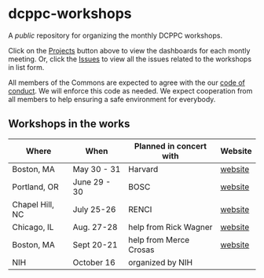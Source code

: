 # dcppc-workshops

A _public_ repository for organizing the monthly DCPPC workshops.

Click on the [Projects](https://github.com/dcppc/dcppc-workshops/projects) 
button above to view the dashboards for each montly meeting. 
Or, click the [Issues](https://github.com/dcppc/dcppc-workshops/issues) 
to view all the issues related to the workshops in list form. 

All members of the Commons are expected to agree with the our 
[code of conduct](https://github.com/dcppc/dcppc-workshops/blob/master/CODE_OF_CONDUCT.md). 
We will enforce this code as needed. We expect cooperation 
from all members to help ensuring a safe environment for everybody. 

## Workshops in the works 

| Where | When | Planned in concert with | Website | 
| --- | --- | --- | --- |
| Boston, MA |May 30 - 31 | Harvard | [website](http://nih-data-commons.us/2018-may-workshop/)| 
| Portland, OR |June 29 - 30 | BOSC | [website](http://nih-data-commons.us/2018-june-workshop/) |
| Chapel Hill, NC | July 25-26 | RENCI | [website](http://nih-data-commons.us/2018-july-workshop/) |
| Chicago, IL | Aug. 27-28 | help from Rick Wagner | [website](http://nih-data-commons.us/2018-august-workshop/) |
| Boston, MA | Sept 20-21 | help from Merce Crosas | [website](http://nih-data-commons.us/2018-september-workshop/) |
| NIH | October 16  | organized by NIH |  |
